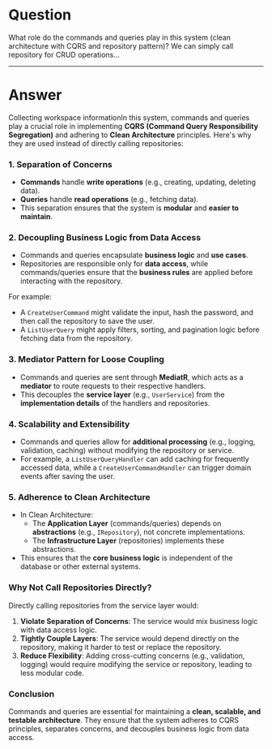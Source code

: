 # Question

What role do the commands and queries play in this system (clean architecture with CQRS and repository pattern)? We can simply call repository for CRUD operations...

---

# Answer

Collecting workspace informationIn this system, commands and queries play a crucial role in implementing **CQRS (Command Query Responsibility Segregation)** and adhering to **Clean Architecture** principles. Here's why they are used instead of directly calling repositories:

### **1. Separation of Concerns**
- **Commands** handle **write operations** (e.g., creating, updating, deleting data).
- **Queries** handle **read operations** (e.g., fetching data).
- This separation ensures that the system is **modular** and **easier to maintain**.

### **2. Decoupling Business Logic from Data Access**
- Commands and queries encapsulate **business logic** and **use cases**.
- Repositories are responsible only for **data access**, while commands/queries ensure that the **business rules** are applied before interacting with the repository.

For example:
- A `CreateUserCommand` might validate the input, hash the password, and then call the repository to save the user.
- A `ListUserQuery` might apply filters, sorting, and pagination logic before fetching data from the repository.

### **3. Mediator Pattern for Loose Coupling**
- Commands and queries are sent through **MediatR**, which acts as a **mediator** to route requests to their respective handlers.
- This decouples the **service layer** (e.g., `UserService`) from the **implementation details** of the handlers and repositories.

### **4. Scalability and Extensibility**
- Commands and queries allow for **additional processing** (e.g., logging, validation, caching) without modifying the repository or service.
- For example, a `ListUserQueryHandler` can add caching for frequently accessed data, while a `CreateUserCommandHandler` can trigger domain events after saving the user.

### **5. Adherence to Clean Architecture**
- In Clean Architecture:
  - The **Application Layer** (commands/queries) depends on **abstractions** (e.g., `IRepository`), not concrete implementations.
  - The **Infrastructure Layer** (repositories) implements these abstractions.
- This ensures that the **core business logic** is independent of the database or other external systems.

### **Why Not Call Repositories Directly?**
Directly calling repositories from the service layer would:
1. **Violate Separation of Concerns**: The service would mix business logic with data access logic.
2. **Tightly Couple Layers**: The service would depend directly on the repository, making it harder to test or replace the repository.
3. **Reduce Flexibility**: Adding cross-cutting concerns (e.g., validation, logging) would require modifying the service or repository, leading to less modular code.

### **Conclusion**
Commands and queries are essential for maintaining a **clean, scalable, and testable architecture**. They ensure that the system adheres to CQRS principles, separates concerns, and decouples business logic from data access.